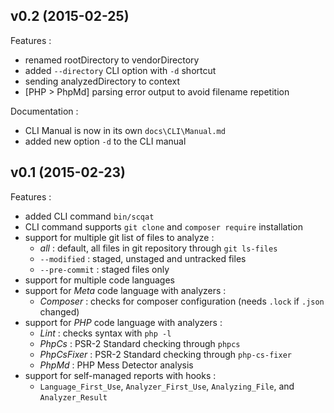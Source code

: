## v0.2 (2015-02-25)

Features :

  - renamed rootDirectory to vendorDirectory
  - added `--directory` CLI option with `-d` shortcut
  - sending analyzedDirectory to context
  - [PHP > PhpMd] parsing error output to avoid filename repetition

Documentation :

  - CLI Manual is now in its own `docs\CLI\Manual.md`
  - added new option `-d` to the CLI manual

## v0.1 (2015-02-23)

Features :

  - added CLI command `bin/scqat`
  - CLI command supports `git clone` and `composer require` installation
  - support for multiple git list of files to analyze :
    - *all* : default, all files in git repository through `git ls-files`
    - `--modified` : staged, unstaged and untracked files
    - `--pre-commit` : staged files only
  - support for multiple code languages
  - support for *Meta* code language with analyzers :
    - *Composer* : checks for composer configuration (needs `.lock` if `.json` changed)
  - support for *PHP* code language with analyzers :
    - *Lint* : checks syntax with `php -l`
    - *PhpCs* : PSR-2 Standard checking through `phpcs`
    - *PhpCsFixer* : PSR-2 Standard checking through `php-cs-fixer`
    - *PhpMd* : PHP Mess Detector analysis
  - support for self-managed reports with hooks :
    - `Language_First_Use`, `Analyzer_First_Use`, `Analyzing_File`, and `Analyzer_Result`